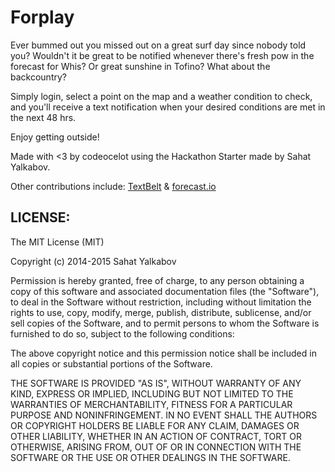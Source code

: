 # Forplay

Ever bummed out you missed out on a great surf day since nobody told you?  Wouldn't it be great to be notified whenever there's fresh pow in the forecast for Whis?  Or great sunshine in Tofino?  What about the backcountry?  

Simply login, select a point on the map and a weather condition to check, and you'll receive a text notification when your desired conditions are met in the next 48 hrs.  

Enjoy getting outside! 

Made with <3 by codeocelot using the Hackathon Starter made by Sahat Yalkabov. 

Other contributions include: 
[TextBelt](https://textbelt.com) & [forecast.io](https://forecast.io) 


## LICENSE:

The MIT License (MIT)

Copyright (c) 2014-2015 Sahat Yalkabov

Permission is hereby granted, free of charge, to any person obtaining a copy of this software and associated documentation files (the "Software"), to deal in the Software without restriction, including without limitation the rights to use, copy, modify, merge, publish, distribute, sublicense, and/or sell copies of the Software, and to permit persons to whom the Software is furnished to do so, subject to the following conditions:

The above copyright notice and this permission notice shall be included in all copies or substantial portions of the Software.

THE SOFTWARE IS PROVIDED "AS IS", WITHOUT WARRANTY OF ANY KIND, EXPRESS OR IMPLIED, INCLUDING BUT NOT LIMITED TO THE WARRANTIES OF MERCHANTABILITY, FITNESS FOR A PARTICULAR PURPOSE AND NONINFRINGEMENT. IN NO EVENT SHALL THE AUTHORS OR COPYRIGHT HOLDERS BE LIABLE FOR ANY CLAIM, DAMAGES OR OTHER LIABILITY, WHETHER IN AN ACTION OF CONTRACT, TORT OR OTHERWISE, ARISING FROM, OUT OF OR IN CONNECTION WITH THE SOFTWARE OR THE USE OR OTHER DEALINGS IN THE SOFTWARE.
